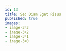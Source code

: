 ```yaml
---
id: 13
title: Sed Diam Eget Risus
published: true
images:
- image-343
- image-342
- image-341
- image-340
---
```

